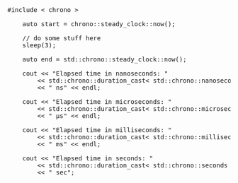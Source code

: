 <pre>
#include < chrono >

    auto start = chrono::steady_clock::now();
 
    // do some stuff here
    sleep(3);
    
    auto end = std::chrono::steady_clock::now();
 
    cout << "Elapsed time in nanoseconds: "
        << std::chrono::duration_cast< std::chrono::nanoseconds >(end - start).count()
        << " ns" << endl;
 
    cout << "Elapsed time in microseconds: "
        << std::chrono::duration_cast< std::chrono::microseconds >(end - start).count()
        << " µs" << endl;
 
    cout << "Elapsed time in milliseconds: "
        << std::chrono::duration_cast< std::chrono::milliseconds >(end - start).count()
        << " ms" << endl;
 
    cout << "Elapsed time in seconds: "
        << std::chrono::duration_cast< std::chrono::seconds >(end - start).count()
        << " sec";
</pre>
